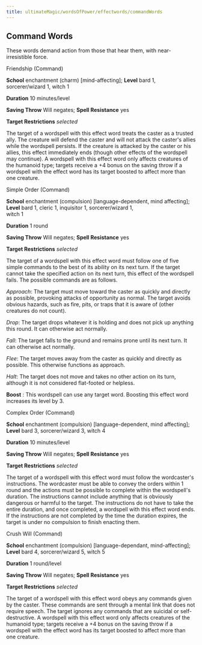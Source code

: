 ```yaml
---
title: ultimateMagic/wordsOfPower/effectwords/commandWords
---
```

## Command Words

These words demand action from those that hear them, with near-irresistible force.

Friendship (Command)

**School** enchantment (charm) [mind-affecting]; **Level** bard 1, sorcerer/wizard 1, witch 1

**Duration** 10 minutes/level

**Saving Throw** Will negates; **Spell Resistance** yes

**Target Restrictions** _selected_

The target of a wordspell with this effect word treats the caster as a trusted ally. The creature will defend the caster and will not attack the caster's allies while the wordspell persists. If the creature is attacked by the caster or his allies, this effect immediately ends (though other effects of the wordspell may continue). A wordspell with this effect word only affects creatures of the humanoid type; targets receive a +4 bonus on the saving throw if a wordspell with the effect word has its target boosted to affect more than one creature.

Simple Order (Command)

**School** enchantment (compulsion) [language-dependent, mind affecting]; **Level** bard 1, cleric 1, inquisitor 1, sorcerer/wizard 1,   
witch 1

**Duration** 1 round

**Saving Throw** Will negates; **Spell Resistance** yes

**Target Restrictions** _selected_

The target of a wordspell with this effect word must follow one of five simple commands to the best of its ability on its next turn. If the target cannot take the specified action on its next turn, this effect of the wordspell fails. The possible commands are as follows.

_Approach_: The target must move toward the caster as quickly and directly as possible, provoking attacks of opportunity as normal. The target avoids obvious hazards, such as fire, pits, or traps that it is aware of (other creatures do not count).

_Drop_: The target drops whatever it is holding and does not pick up anything this round. It can otherwise act normally.

_Fall_: The target falls to the ground and remains prone until its next turn. It can otherwise act normally.

_Flee_: The target moves away from the caster as quickly and directly as possible. This otherwise functions as approach.

_Halt_: The target does not move and takes no other action on its turn, although it is not considered flat-footed or helpless.

**Boost** : This wordspell can use any target word. Boosting this effect word increases its level by 3.

Complex Order (Command)

**School** enchantment (compulsion) [language-dependent, mind affecting]; **Level** bard 3, sorcerer/wizard 3, witch 4

**Duration** 10 minutes/level

**Saving Throw** Will negates; **Spell Resistance** yes

**Target Restrictions** _selected_

The target of a wordspell with this effect word must follow the wordcaster's instructions. The wordcaster must be able to convey the orders within 1 round and the actions must be possible to complete within the wordspell's duration. The instructions cannot include anything that is obviously dangerous or harmful to the target. The instructions do not have to take the entire duration, and once completed, a wordspell with this effect word ends. If the instructions are not completed by the time the duration expires, the target is under no compulsion to finish enacting them.

Crush Will (Command)

**School** enchantment (compulsion) [language-dependant, mind-affecting]; **Level** bard 4, sorcerer/wizard 5, witch 5

**Duration** 1 round/level

**Saving Throw** Will negates; **Spell Resistance** yes

**Target Restrictions** _selected_

The target of a wordspell with this effect word obeys any commands given by the caster. These commands are sent through a mental link that does not require speech. The target ignores any commands that are suicidal or self-destructive. A wordspell with this effect word only affects creatures of the humanoid type; targets receive a +4 bonus on the saving throw if a wordspell with the effect word has its target boosted to affect more than one creature.


